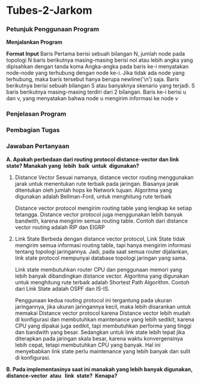 # Tubes-2-Jarkom

### Petunjuk Penggunaan Program

__Menjalankan Program__

__Format Input__
Baris Pertama berisi sebuah bilangan N, jumlah node pada topologi
N baris berikutnya masing-masing berisi nol atau lebih angka yang dipisahkan dengan tanda koma
Angka-angka pada baris ke-i menyatakan node-node yang terhubung dengan node ke-i.
Jika tidak ada node yang terhubung, maka baris tersebut hanya berupa newline('\n') saja.
Baris berikutnya berisi sebuah bilangan S atau banyaknya skenario yang terjadi.
S baris berikutnya masing-masing terdiri dari 2 bilangan.
Baris ke-i berisi u dan v, yang menyatakan bahwa node u mengirim informasi ke node v

### Penjelasan Program

### Pembagian Tugas

### Jawaban Pertanyaan
__A. 	Apakah perbedaan dari routing protocol distance-vector dan link state? Manakah yang​ ​ lebih​ ​ baik​ ​ untuk​ ​ digunakan?__

1. 	Distance Vector
	Sesuai namanya, distance vector routing menggunakan jarak untuk menentukan rute terbaik pada jaringan. Biasanya jarak ditentukan oleh jumlah hops ke Network tujuan. Algoritma yang digunakan adalah Bellman-Ford, untuk menghitung rute terbaik 
	
	Distance vector protocol mengirim routing table yang lengkap ke setiap tetangga. Distance vector protocol juga menggunakan lebih banyak bandwith, karena mengirim semua routing table. Contoh dari distance vector routing adalah RIP dan EIGRP
	
2. Link State
	Berbeda dengan distance vector protocol, Link State tidak mengirim semua informasi routing table, tapi hanya mengirim informasi tentang topologi jaringannya. Jadi, pada saat semua router dijalankan, link state protocol mempunyai database topologi jaringan yang sama.
	
	Link state membutuhkan router CPU dan penggunaan memori yang lebih banyak dibandingkan distance vector. Algoritma yang digunakan untuk menghitung rute terbaik adalah Shortest Path Algorithm. Contoh dari Link State adalah OSPF dan IS-IS.
	
	Penggunaan kedua routing protocol ini tergantung pada ukuran jaringannya, jika ukuran jaringannya kecil, maka lebih disarankan untuk memakai Distance vector protocol karena Distance vector lebih mudah di konfigurasi dan membutuhkan maintenance yang lebih sedikit, karena CPU yang dipakai juga sedikit, tapi membutuhkan performa yang tinggi dan bandwith yang besar.
	Sedangkan untuk link state lebih tepat jika diterapkan pada jaringan skala besar, karena waktu konvergensinya lebih cepat, tetapi membutuhkan CPU yang banyak. Hal ini menyebabkan link state perlu maintenance yang lebih banyak dan sulit di konfigurasi.


__B.	 Pada implementasinya saat ini manakah yang lebih banyak digunakan, distance-vector​ ​ atau​ ​ ​ link​ ​ state?​ ​ Kenapa?__
